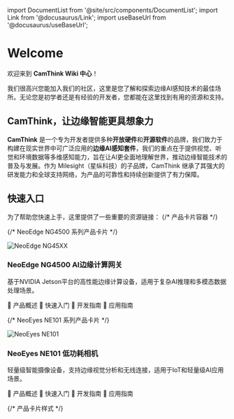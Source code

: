 import DocumentList from '@site/src/components/DocumentList';
import Link from '@docusaurus/Link';
import useBaseUrl from '@docusaurus/useBaseUrl';

# Welcome

欢迎来到 **CamThink Wiki 中心**！

我们很高兴您能加入我们的社区，这里是您了解和探索边缘AI感知技术的最佳场所。无论您是初学者还是有经验的开发者，您都能在这里找到有用的资源和支持。

## CamThink，让边缘智能更具想象力

**CamThink** 是一个专为开发者提供多种**开放硬件**和**开源软件**的品牌，我们致力于构建在现实世界中可广泛应用的**边缘AI感知套件**，我们的重点在于提供视觉、听觉和环境数据等多维感知能力，旨在让AI更全面地理解世界，推动边缘智能技术的普及与发展。作为 Milesight（星纵科技）的子品牌，CamThink 继承了其强大的研发能力和全球支持网络，为产品的可靠性和持续创新提供了有力保障。

## 快速入口
为了帮助您快速上手，这里提供了一些重要的资源链接：
{/* 产品卡片容器 */}
<div className="product-card-container">

  {/* NeoEdge NG4500 系列产品卡片 */}
  <div className="product-card">
    <div className="product-header">
      <img src={useBaseUrl('img/Overview/NG45xx/NG45XX.png')} alt="NeoEdge NG45XX" className="product-image"/>
      <h3 className="product-title">NeoEdge NG4500 AI边缘计算网关</h3>
    </div>
    <p className="product-description">
      基于NVIDIA Jetson平台的高性能边缘计算设备，适用于复杂AI推理和多模态数据处理场景。
    </p>
    <div className="product-links">
      <Link to={useBaseUrl('docs/NeoEdge NG4500 Series/Overview')} className="link-item">
        <span className="link-icon">📖</span>
        <span>产品概述</span>
      </Link>
      <Link to={useBaseUrl('docs/NeoEdge NG4500 Series/Quick Start')} className="link-item">
        <span className="link-icon">🚀</span>
        <span>快速入门</span>
      </Link>
      <Link to={useBaseUrl('docs/NeoEdge NG4500 Series/NG4500-CB01 Development Board/Dev Guide')} className="link-item">
        <span className="link-icon">🔧</span>
        <span>开发指南</span>
      </Link>
      <Link to={useBaseUrl('docs/NeoEdge NG4500 Series/Application Guide/Deepseek-r1')} className="link-item">
        <span className="link-icon">📱</span>
        <span>应用指南</span>
      </Link>
    </div>
  </div>

  {/* NeoEyes NE101 系列产品卡片 */}
  <div className="product-card">
    <div className="product-header">
      <img src={useBaseUrl('img/Overview/NE101/NE101.png')} alt="NeoEyes NE101" className="product-image"/>
      <h3 className="product-title">NeoEyes NE101 低功耗相机</h3>
    </div>
    <p className="product-description">
      轻量级智能摄像设备，支持边缘视觉分析和无线连接，适用于IoT和轻量级AI应用场景。
    </p>
    <div className="product-links">
      <Link to={useBaseUrl('docs/NeoEyes NE101 Series/Overview')} className="link-item">
        <span className="link-icon">📖</span>
        <span>产品概述</span>
      </Link>
      <Link to={useBaseUrl('docs/NeoEyes NE101 Series/Quick Start')} className="link-item">
        <span className="link-icon">🚀</span>
        <span>快速入门</span>
      </Link>
      <Link to={useBaseUrl('docs/NeoEyes NE101 Series/NE100-MB01 Development Board/Dev Guide')} className="link-item">
        <span className="link-icon">🔧</span>
        <span>开发指南</span>
      </Link>
      <Link to={useBaseUrl('docs/NeoEyes NE101 Series/Application Guide/example-uvc')} className="link-item">
        <span className="link-icon">📱</span>
        <span>应用指南</span>
      </Link>
    </div>
  </div>

</div>

{/* 产品卡片样式 */}
<style>
{`
  .product-card-container {
    display: grid;
    grid-template-columns: repeat(auto-fit, minmax(300px, 1fr));
    gap: 24px;
    margin-bottom: 48px;
  }
  
  .product-card {
    border: 1px solid var(--ifm-border-color);
    border-radius: 12px;
    padding: 24px;
    box-shadow: 0 4px 16px rgba(0, 0, 0, 0.08);
    transition: transform 0.3s ease, box-shadow 0.3s ease;
  }
  
  .product-card:hover {
    transform: translateY(-4px);
    box-shadow: 0 8px 24px rgba(0, 0, 0, 0.12);
  }
  
  .product-header {
    display: flex;
    align-items: center;
    margin-bottom: 16px;
    gap: 16px;
  }
  
  .product-image {
    width: 150px;
    height: 150px;
    object-fit: contain;
    border-radius: 8px;
    padding: 8px;
  }
  
  .product-title {
    margin: 0;
    font-size: 1.5rem;
    font-weight: 600;
  }
  
  .product-description {
    margin: 0 0 16px 0;
    line-height: 1.5;
  }
  
  .product-links {
    display: flex;
    flex-direction: column;
    gap: 8px;
  }
  
  .link-item {
    display: flex;
    align-items: center;
    padding: 10px 12px;
    border-radius: 6px;
    text-decoration: none;
    transition: background-color 0.2s ease;
  }
  
  .link-item:hover {
    background-color: var(--ifm-hover-overlay);
  }
  
  .link-icon {
    margin-right: 10px;
    font-size: 18px;
  }
  
  @media (max-width: 768px) {
    .product-card-container {
      grid-template-columns: 1fr;
    }
  }
`}
</style>